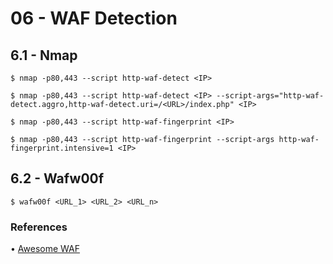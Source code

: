 # 06 - WAF Detection

## 6.1 - Nmap

`$ nmap -p80,443 --script http-waf-detect <IP>`

`$ nmap -p80,443 --script http-waf-detect <IP> --script-args="http-waf-detect.aggro,http-waf-detect.uri=/<URL>/index.php" <IP>`

`$ nmap -p80,443 --script http-waf-fingerprint <IP>`

`$ nmap -p80,443 --script http-waf-fingerprint --script-args http-waf-fingerprint.intensive=1 <IP>`

## 6.2 - Wafw00f

`$ wafw00f <URL_1> <URL_2> <URL_n>`

### References

• [Awesome WAF](https://github.com/0xInfection/Awesome-WAF)